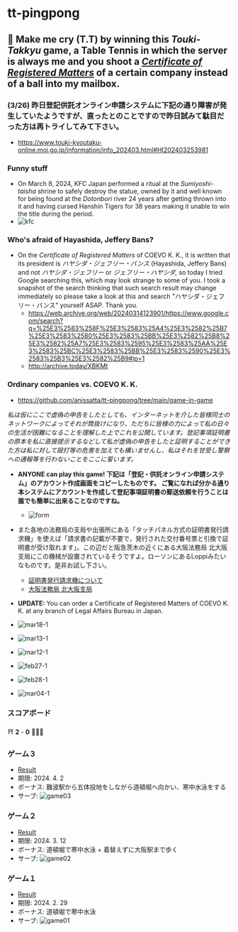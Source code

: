 # tt-pingpong

## :ping_pong: Make me cry (T.T) by winning this *Touki-Takkyu* game, a Table Tennis in which the server is always me and you shoot a [*Certificate of Registered Matters*](https://business-japan.jp/2019/04/28/japan-certificate-of-registered-matters-for-companies/) of a certain company instead of a ball into my mailbox. 

### (3/26) 昨日登記供託オンライン申請システムに下記の通り障害が発生していたようですが、直ったとのことですので昨日試みて駄目だった方は再トライしてみて下さい。
- https://www.touki-kyoutaku-online.moj.go.jp/information/info_202403.html#HI202403253981

### Funny stuff 
- On March 8, 2024, KFC Japan performed a ritual at the *Sumiyoshi-taisha* shrine to safely destroy the statue, owned by it and well known for being found at the *Dotonbori* river 24 years after getting thrown into it and having cursed Hanshin Tigers for 38 years making it unable to win the title during the period.  
- ![kfc](kfc.jpg)

### Who's afraid of Hayashida, Jeffery Bans? 
- On the *Certificate of Registered Matters* of COEVO K. K., it is written that its president is *ハヤシダ・ジェフリー・バンス* (Hayashida, Jeffery Bans) and not *ハヤシダ・ジェフリー* or *ジェフリー・ハヤシダ,* so today I tried Google searching this, which may look strange to some of you.  I took a snapshot of the search thinking that such search result may change immediately so please take a look at this and search "ハヤシダ・ジェフリー・バンス" yourself ASAP.  Thank you.
  - https://web.archive.org/web/20240314123901/https://www.google.com/search?q=%25E3%2583%258F%25E3%2583%25A4%25E3%2582%25B7%25E3%2583%2580%25E3%2583%25BB%25E3%2582%25B8%25E3%2582%25A7%25E3%2583%2595%25E3%2583%25AA%25E3%2583%25BC%25E3%2583%25BB%25E3%2583%2590%25E3%2583%25B3%25E3%2582%25B9#ip=1
  - http://archive.today/XBKMt

### Ordinary companies vs. COEVO K. K. 
- https://github.com/anissatta/tt-pingpong/tree/main/game-in-game

*私は仮にここで虚偽の申告をしたとしても、インターネットを介した皆様同士のネットワークによってそれが筒抜けになり、ただちに皆様の力によって私の日々の生活が困難になることを理解した上でこれを公開しています。登記事項証明書の原本を私に直接提示するなどして私が虚偽の申告をしたと証明することができた方は私に対して殴打等の危害を加えても構いませんし、私はそれを甘受し警察への通報等を行わないことをここに誓います。* 

- **ANYONE can play this game! 下記は「登記・供託オンライン申請システム」のアカウント作成画面をコピーしたものです。 ご覧になれば分かる通り本システムにアカウントを作成して登記事項証明書の郵送依頼を行うことは誰でも簡単に出来ることなのですね。**
  - ![form](form.jpg)
- また各地の法務局の支局や出張所にある「タッチパネル方式の証明書発行請求機」を使えば「請求書の記載が不要で，発行された交付番号票と引換で証明書が受け取れます」。この辺だと阪急茨木の近くにある大阪法務局 北大阪支局にこの機械が設置されているそうですよ。ローソンにあるLoppiみたいなものです。是非お試し下さい。
  - [証明書発行請求機について](https://houmukyoku.moj.go.jp/osaka/static/seikyuuki.pdf)
  - [大阪法務局 北大阪支局](https://houmukyoku.moj.go.jp/osaka/table/shikyokutou/all/kitaosaka.html)

- **UPDATE:** You can order a Certificate of Registered Matters of COEVO K. K. at any branch of Legal Affairs Bureau in Japan.  
- ![mar18-1](mar18-1.jpg)
- ![mar13-1](mar13-1.jpg)
- ![mar12-1](mar12-1.jpg)
- ![feb27-1](feb27-1.jpg)
- ![feb28-1](feb28-1.jpg)
- ![mar04-1](mar04-1.jpg)

### スコアボード

:shinto_shrine: **2** - **0** :people_holding_hands: 

### ゲーム３
- [Result](https://github.com/anissatta/tt-pingpong/tree/main/game03)
- 期限: 2024. 4. 2
- ボーナス: 難波駅から五体投地をしながら道頓堀へ向かい、寒中水泳をする
- サーブ: ![game03](game03/my.png)

### ゲーム２
- [Result](https://github.com/anissatta/tt-pingpong/tree/main/game02)
- 期限: 2024. 3. 12
- ボーナス: 道頓堀で寒中水泳 + 着替えずに大阪駅まで歩く
- サーブ: ![game02](game02/my.png)

### ゲーム１
- [Result](https://github.com/anissatta/tt-pingpong/tree/main/game01)
- 期限: 2024. 2. 29
- ボーナス: 道頓堀で寒中水泳
- サーブ: ![game01](game01/my.png)
